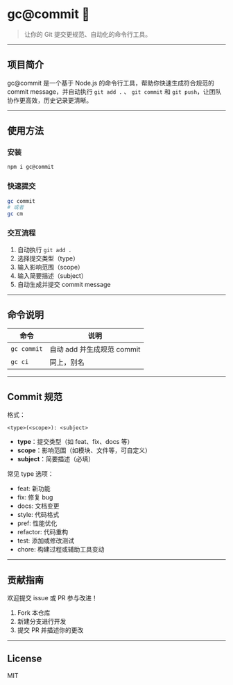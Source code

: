 # gc@commit 🚀

> 让你的 Git 提交更规范、自动化的命令行工具。

---

## 项目简介

gc@commit 是一个基于 Node.js 的命令行工具，帮助你快速生成符合规范的 commit message，并自动执行 `git add .` 、 `git commit` 和 `git push`，让团队协作更高效，历史记录更清晰。

---
## 使用方法
### 安装
```bash
npm i gc@commit
```

### 快速提交

```bash
gc commit
# 或者
gc cm
```

### 交互流程
1. 自动执行 `git add .`
2. 选择提交类型（type）
3. 输入影响范围（scope）
4. 输入简要描述（subject）
5. 自动生成并提交 commit message

---

## 命令说明

| 命令         | 说明                       |
| ------------ | -------------------------- |
| `gc commit`  | 自动 add 并生成规范 commit |
| `gc ci`      | 同上，别名                 |

---

## Commit 规范

格式：
```
<type>(<scope>): <subject>
```

- **type**：提交类型（如 feat、fix、docs 等）
- **scope**：影响范围（如模块、文件等，可自定义）
- **subject**：简要描述（必填）

常见 type 选项：
- feat:     新功能
- fix:      修复 bug
- docs:     文档变更
- style:    代码格式
- pref:     性能优化
- refactor: 代码重构
- test:     添加或修改测试
- chore:    构建过程或辅助工具变动

---

## 贡献指南

欢迎提交 issue 或 PR 参与改进！

1. Fork 本仓库
2. 新建分支进行开发
3. 提交 PR 并描述你的更改

---

## License

MIT
